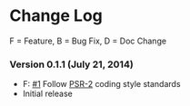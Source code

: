 Change Log
==========

F = Feature, B = Bug Fix, D = Doc Change

### Version 0.1.1 (July 21, 2014)

  - F: [#1][] Follow [PSR-2][] coding style standards
  - Initial release

[psr-2]: https://github.com/php-fig/fig-standards/blob/master/accepted/PSR-2-coding-style-guide.md
[#1]: https://github.com/sergeylukin/multisort-php/issues/1
